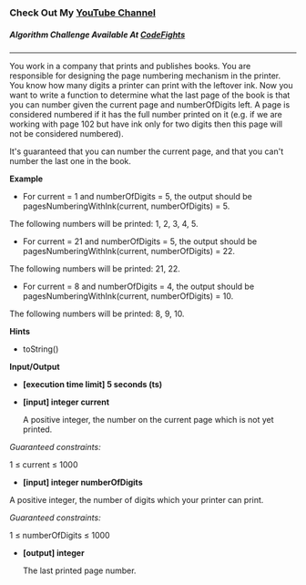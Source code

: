 ### Check Out My [YouTube Channel](https://www.YouTube.com/CodingTutorials360)

##### Algorithm Challenge Available At [CodeFights](https://codefights.com/arcade/code-arcade/labyrinth-of-nested-loops/pdw3izd7SpMTBJqSy/description)
---
You work in a company that prints and publishes books. You are responsible for designing the page numbering mechanism in the printer. You know how many digits a printer can print with the leftover ink. Now you want to write a function to determine what the last page of the book is that you can number given the current page and numberOfDigits left. A page is considered numbered if it has the full number printed on it (e.g. if we are working with page 102 but have ink only for two digits then this page will not be considered numbered).

It's guaranteed that you can number the current page, and that you can't number the last one in the book.

**Example**

-   For current = 1 and numberOfDigits = 5, the output should be
pagesNumberingWithInk(current, numberOfDigits) = 5.

The following numbers will be printed: 1, 2, 3, 4, 5.

-   For current = 21 and numberOfDigits = 5, the output should be
pagesNumberingWithInk(current, numberOfDigits) = 22.

The following numbers will be printed: 21, 22.

-   For current = 8 and numberOfDigits = 4, the output should be
pagesNumberingWithInk(current, numberOfDigits) = 10.

The following numbers will be printed: 8, 9, 10.

**Hints**
-  toString()

**Input/Output**

- **[execution time limit] 5 seconds (ts)**
- **[input] integer current**

    A positive integer, the number on the current page which is not yet printed.

*Guaranteed constraints:*

1 ≤ current ≤ 1000

- **[input] integer numberOfDigits**

A positive integer, the number of digits which your printer can print.

*Guaranteed constraints:*

1 ≤ numberOfDigits ≤ 1000

- **[output] integer**

   The last printed page number.